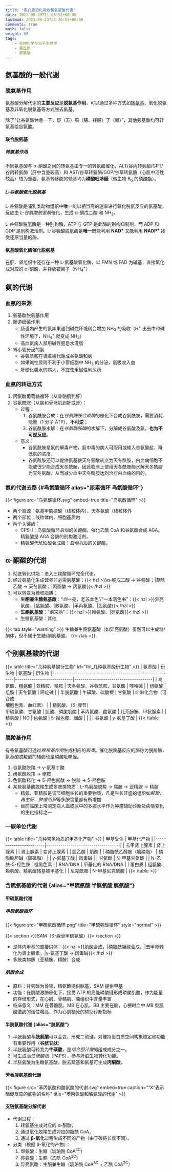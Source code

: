 ```yaml
---
title: "蛋白质消化吸收和氨基酸代谢"
date: 2023-08-09T11:05:51+08:00
lastmod: 2023-09-23T23:20:54+08:00
comments: true
math: false
weight: 80
tags:
    - 生物化学与分子生物学
    - 蛋白质
    - 氨基酸
---
```


<!--more-->

## 氨基酸的一般代谢

### 脱氨基作用

氨基酸分解代谢的**主要反应**是**脱氨基作用**，可以通过多种方式如[转氨基](#转氨基作用)、氧化脱氨基及非氧化脱氨基等方式脱去氨基。

除了“让谷氨酸休息一下，舒（苏）服（脯、羟脯）了（赖）”，其他氨基酸均可转氨基给谷氨酸。

#### 联合脱氨基

##### 转氨基作用

不同氨基酸与 α-酮酸之间的转氨基由专一的转氨酶催化，ALT/谷丙转氨酶/GPT/谷丙转氨酶（肝中含量较高）和 AST/谷草转氨酶/GOP/谷草转氨酶（心肌中活性较高）较为重要，氨基转移酶的辅基均为**磷酸吡哆醛**（微生物 B<sub>6</sub> 的磷酸酯）。

##### L-谷氨酸氧化脱氨基

L-谷氨酸是哺乳类动物组织中**唯一**能以相当高的速率进行氧化脱氨反应的氨基酸，反应由 *L-谷氨酸脱氢酶*催化，生成 α-酮戊二酸 和 NH<sub>3</sub>。

L-谷氨酸脱氢酶是一种别构酶，ATP 与 GTP 是此酶的别构抑制剂，而 ADP 和 GDP 是别构激活剂。L-谷氨酸脱氢酶是**唯一**既能利用 **NAD<sup>+</sup>** 又能利用 **NADP<sup>+</sup>** 接受还原当量的酶。

#### 氨基酸氧化酶催化脱氨基

在肝、肾组织中还存在一种 L-氨基酸氧化酶，以 FMN 或 FAD 为辅基，直接氧化成对应的 α-酮酸，并释放铵离子（NH<sub>4</sub><sup>+</sup>）

## 氨的代谢

### 血氨的来源

1. 氨基酸脱氨基作用
2. 肠道细菌作用
    - 肠道内产生的氨如果遇到碱性环境则会增加 NH<sub>3</sub> 的吸收（H<sup>+</sup> 出去中和碱性环境了，NH<sub>4</sub><sup>+</sup> 就变成 NH<sub>3</sub>）
    - 高血氨病人禁用碱性肥皂水灌肠
3. 肾小管分泌的氨
    - 谷氨酰胺在肾脏被代谢成谷氨酸和氨
    - 如果碱性尿则不利于小管细胞中 NH<sub>3</sub> 的分泌，氨吸收入血
    - 肝硬化腹水的病人，不宜使用碱性利尿药

### 血氨的转运方式

1. 丙氨酸葡萄糖循环（从骨骼肌到肝）
2. 谷氨酰胺（从脑和骨骼肌到肝或肾）：
    - 过程：
        1. 谷氨酰胺合成：在*谷氨酰胺合成酶*的催化下合成谷氨酰胺，需要消耗能量（1 分子 ATP），**不可逆**；
        2. 谷氨酰胺水解：在*谷氨酰胺酶*的水解下，分解成谷氨酸及氨，**也为不可逆反应**。
    - 意义：
        - 谷氨酰胺是氨的解毒产物，氨中毒的病人可服用或输入谷氨酸盐，降低氨的浓度。
        - 谷氨酰胺还可以提供氨基使天冬氨酸转变为天冬酰胺，白血病细胞不能或很少能合成天冬酰胺，因此临床上使用天冬酰胺酶水解天冬酰胺为天冬氨酸，从而减少血中天冬酰胺达到治疗白血病的目的。

### 氨的代谢去路 {#鸟氨酸循环 alias="尿素循环 鸟氨酸循环"}

{{< figure src="鸟氨酸循环.svg" embed=true title="鸟氨酸循环" >}}

- 两个氮源：氨基甲酰磷酸（线粒体内）、天冬氨酸（线粒体外
- 两个部位：线粒体内、细胞基质内
- 两个关键酶：
    - CPS-Ⅰ：鸟氨酸循环*启动*的关键酶，催化乙酰 CoA 和谷氨酸合成 AGA。精氨酸是 AGA 合酶的别构激活剂。
    - 精氨酸代琥珀酸合成酶：*启动以后*的关键酶。

## α-酮酸的代谢

1. 彻底氧化供能：进入三羧酸循环完全代谢。
2. 经过氨基化生成营养非必需氨基酸：{{< hzl >}}α-酮戊二酸 → 谷氨酸；|草酰乙酸 → 天冬氨酸；|丙酮酸 → 丙氨酸{{< /hzl >}}
3. 可以转变为糖和脂质：
    - **生酮兼生糖氨基酸**：“*剑*一亮，老苏本色”/“一本落色书”：{{< hzl >}}异亮氨酸、|酪氨酸、|苏氨酸、|苯丙氨酸、|色氨酸{{< /hzl >}}
    - **生酮氨基酸**：“*酮*来两”：{{< hzl >}}赖氨酸、|亮氨酸{{< /hzl >}}
    - 生糖氨基酸：其他

{{< tab style="warning" >}}
生糖兼生酮氨基酸（如异亮氨酸）虽然可以生成糖/酮体，但不属于生糖/酮氨基酸。
{{< /tab >}}

## 个别氨基酸的代谢

{{< table title="几种氨基酸衍生物" id="tbl_几种氨基酸衍生物" >}}
| 氨基酸                                  | 衍生物         | 氨基酸                     | 衍生物                               |
|-----------------------------------------|----------------|----------------------------|--------------------------------------|
| 鸟氨酸、[精氨酸](#尿素循环)             | 亚精胺、精胺   | 天冬氨酸、谷氨酰胺、甘氨酸 | 嘌呤碱                               |
| 组氨酸                                  | 组胺           | 天冬氨酸                   | 嘧啶碱                               |
| 半胱氨酸                                | 牛磺酸、硫酸根 | 甘氨酸                     | 卟啉化合物（可合成<br/>细胞色素、血红素） |
| 精氨酸、（S-腺苷）<br/>甲硫氨酸、甘氨酸 | 肌酸、磷酸肌酸 | 苯丙氨酸、酪氨酸           | 儿茶酚胺、甲状腺素                   |
| 精氨酸                                  | NO             | 色氨酸                     | 5-羟色胺、烟酸                       |
|                                         |                | 谷氨酸                     | γ-氨基丁酸                           |
{{< /table >}}

### 脱羧基作用

有些氨基酸可通过*脱羧基作用*生成相应的*胺类*。催化脱羧基反应的酶称为脱羧酶，氨基酸脱羧酶的辅酶也是磷酸吡哆醛。

1. 谷氨酸脱羧 → γ-氨基丁酸
2. 组氨酸脱羧 → 组胺
3. 色氨酸羟化 → 5-羟色氨酸 → 脱羧 → 5-羟色胺
4. 某些氨基酸脱羧生成多胺类物质：L-鸟氨酸脱羧 → 腐胺 → 亚精胺 → 精胺
    - 精氨、亚精胺是调节细胞生长的重要物质，凡是生长旺盛的组织如*胚胎、再生肝、肿瘤组织*等多胺含量都有所增加
    - 目前临床上常测定病人血或尿中的多胺水平作为肿瘤辅助诊断及病情变化的生化指标之一

### 一碳单位代谢

{{< table title="几种常见物质的甲基化产物" >}}
| 甲基受体               | 甲基化产物                         |
|------------------------|------------------------------------|
| 去甲肾上腺素           | 肾上腺素                           |
| 肾上腺素               | 变肾上腺素                         |
| 胍乙酸                 | 肌酸                               |
| 磷脂酰乙醇胺（脑磷脂） | 磷脂酰胆碱（卵磷脂）               |
| γ-氨基丁酸             | 肉毒碱                             |
| 甘氨酸                 | N-甲基甘氨酸                       |
| N-乙酰-5-羟色胺        | 褪黑色素                           |
| RNA/DNA                | 甲基化的 RNA/DNA                   |
| 蛋白质                 | 组氨酸、赖氨酸、精氨酸残基被甲基化 |
| 尼克酰胺               | N-甲基尼克酰胺                     |
{{< /table >}}

### 含硫氨基酸的代谢 {alias="甲硫氨酸 半胱氨酸 胱氨酸"}

#### 甲硫氨酸代谢

##### 甲硫氨酸循环

{{< figure src="甲硫氨酸循环.png" title="甲硫氨酸循环" style="normal" >}}

{{< section >}}SAM（S-腺苷甲硫氨酸）{{< /section >}}

- 是体内甲基的直接供体：{{< hzl >}}肌酸合成，|磷脂酰胆碱合成，|去甲肾转化为肾上腺素，|γ-氨基丁酸 → 肉毒碱{{< /hzl >}}
- 多胺类物质（亚精胺、精胺）合成

##### 肌酸合成

- 原料：甘氨酸为骨架，精氨酸提供脒基，SAM 提供甲基
- 功能：在肌酸激酶催化下，接受 ATP 的高能磷酸键形成磷酸肌酸，作为能量的存储形式，在心肌、骨骼肌、脑组织中含量丰富
- 临床意义：MM 在骨骼肌，MB 在心肌，BB 主要在脑，心梗时血中 MB 型肌酸激酶的活性增高，作为心肌梗死的辅助诊断指标

#### 半胱氨酸代谢 {alias="胱氨酸"}

1. 半胱氨酸与**胱氨酸**可以互变，形成二硫键，对维持蛋白质空间构象稳定和功能有重要作用（**谷胱甘肽**）
2. 半胱氨酸可转变为**牛磺酸**，是*结合胆汁酸*的组成成分之一。
3. 可生成*活性硫酸根*（PAPS），参与肝脏生物转化功能。
4. 半胱氨酸为生糖氨基酸，脱去巯基和氨基可生成**丙酮酸**。

#### 芳香族氨基酸代谢

{{< figure src="苯丙氨酸和酪氨酸的代谢.svg" embed=true caption="“X”表示酶促反应的底物的名称" title="苯丙氨酸和酪氨酸的代谢" >}}

#### 支链氨基酸分解代谢

- 代谢过程：
    1. 转氨基生成对应的 α-酮酸，
    2. 通过氧化脱羧生成对应的脂酰 CoA，
    3. 通过 **β-氧化**过程生成不同的产物（由于碳链长度不同）。
- 分类（根据 β-氧化的产物）：
    1. 缬氨酸：生糖（琥珀酰 CoA<sup>3C</sup>）
    2. 亮氨酸：生酮（乙酰 CoA<sup>2C</sup>）
    3. 异亮氨酸：生酮兼生糖（琥珀酰 CoA<sup>3C</sup> + 乙酰 CoA<sup>2C</sup>）
